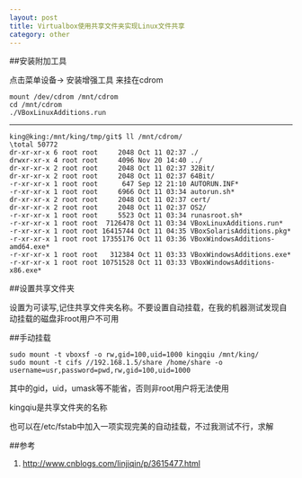 ```yaml
---
layout: post
title: Virtualbox使用共享文件夹实现Linux文件共享
category: other
---
```


##安装附加工具

点击菜单设备-> 安装增强工具  来挂在cdrom

    mount /dev/cdrom /mnt/cdrom
    cd /mnt/cdrom
    ./VBoxLinuxAdditions.run

---

    king@king:/mnt/king/tmp/git$ ll /mnt/cdrom/
    \total 50772
    dr-xr-xr-x 6 root root     2048 Oct 11 02:37 ./
    drwxr-xr-x 4 root root     4096 Nov 20 14:40 ../
    dr-xr-xr-x 2 root root     2048 Oct 11 02:37 32Bit/
    dr-xr-xr-x 2 root root     2048 Oct 11 02:37 64Bit/
    -r-xr-xr-x 1 root root      647 Sep 12 21:10 AUTORUN.INF*
    -r-xr-xr-x 1 root root     6966 Oct 11 03:34 autorun.sh*
    dr-xr-xr-x 2 root root     2048 Oct 11 02:37 cert/
    dr-xr-xr-x 2 root root     2048 Oct 11 02:37 OS2/
    -r-xr-xr-x 1 root root     5523 Oct 11 03:34 runasroot.sh*
    -r-xr-xr-x 1 root root  7126478 Oct 11 03:34 VBoxLinuxAdditions.run*
    -r-xr-xr-x 1 root root 16415744 Oct 11 04:35 VBoxSolarisAdditions.pkg*
    -r-xr-xr-x 1 root root 17355176 Oct 11 03:36 VBoxWindowsAdditions-amd64.exe*
    -r-xr-xr-x 1 root root   312384 Oct 11 03:33 VBoxWindowsAdditions.exe*
    -r-xr-xr-x 1 root root 10751528 Oct 11 03:33 VBoxWindowsAdditions-x86.exe*

##设置共享文件夹

设置为可读写,记住共享文件夹名称。不要设置自动挂载，在我的机器测试发现自动挂载的磁盘非root用户不可用

##手动挂载

    sudo mount -t vboxsf -o rw,gid=100,uid=1000 kingqiu /mnt/king/
	sudo mount -t cifs //192.168.1.5/share /home/share -o username=usr,password=pwd,rw,gid=100,uid=1000

其中的gid，uid，umask等不能省，否则非root用户将无法使用

kingqiu是共享文件夹的名称

也可以在/etc/fstab中加入一项实现完美的自动挂载，不过我测试不行，求解


##参考
1. <http://www.cnblogs.com/linjiqin/p/3615477.html>
